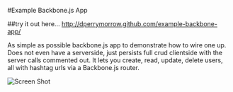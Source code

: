 #Example Backbone.js App

##try it out here...
<http://dperrymorrow.github.com/example-backbone-app/>

As simple as possible backbone.js app to demonstrate how to wire one up. Does not even have a serverside, just persists full crud clientside with the server calls commented out.
It lets you create, read, update, delete users, all with hashtag urls via a Backbone.js router.

![Screen Shot](https://raw.github.com/dperrymorrow/example-backbone-app/master/img/screen-shot.jpg)
